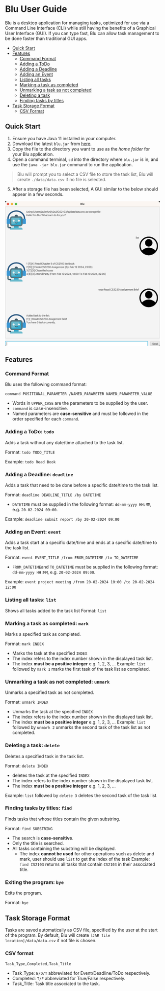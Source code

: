 # Blu User Guide
Blu is a desktop application for managing tasks, optimized for use via a Command Line Interface (CLI) while still having the benefits of a Graphical User Interface (GUI). If you can type fast, Blu can allow task management to be done faster than traditional GUI apps.

- [Quick Start](#quick-start)
- [Features](#features)
    - [Command Format](#command-format)
    - [Adding a ToDo](#adding-a-todo-todo)
    - [Adding a Deadline](#adding-a-deadline-deadline)
    - [Adding an Event](#adding-an-event-event)
    - [Listing all tasks](#listing-all-tasks-list)
    - [Marking a task as completed](#marking-a-task-as-completed-mark)
    - [Unmarking a task as not completed](#unmarking-a-task-as-not-completed-unmark)
    - [Deleting a task](#deleting-a-task-delete)
    - [Finding tasks by titles](#finding-tasks-by-titles-find)
- [Task Storage Format](#task-storage-format)
    - [CSV Format](#csv-format)

## Quick Start
1. Ensure you have Java 11 installed in your computer.
2. Download the latest `blu.jar` from [here](https://github.com/Javiery3889/ip/releases).
3. Copy the file to the directory you want to use as the *home folder* for your Blu application.
4. Open a command terminal, `cd` into the directory where `blu.jar` is in, and use the `java -jar blu.jar` command to run the application.

> Blu will prompt you to select a CSV file to store the task list, Blu will create `./data/data.csv` if no file is selected.

5. After a storage file has been selected, A GUI similar to the below should appear in a few seconds.

![Picture of UI](Ui.png)

## Features
### Command Format
Blu uses the following command format:
```
command POSITIONAL_PARAMETER /NAMED_PARAMETER NAMED_PARAMETER_VALUE
``` 

- Words in `UPPER_CASE` are the parameters to be supplied by the user.
- `command` is case-insensitive.
- Named parameters are **case-sensitive** and must be followed in the order specified for each `command`.

### Adding a ToDo: `todo`
Adds a task without any date/time attached to the task list.

Format: `todo TODO_TITLE`

Example: `todo Read Book`

### Adding a Deadline: `deadline`
Adds a task that need to be done before a specific date/time to the task list.

Format: `deadline DEADLINE_TITLE /by DATETIME`
- `DATETIME` must be supplied in the following format: `dd-mm-yyyy HH:MM`, e.g. `20-02-2024 09:00`.

Example: `deadline submit report /by 20-02-2024 09:00`

### Adding an Event: `event`
Adds a task start at a specific date/time and ends at a specific date/time to the task list.

Format: `event EVENT_TITLE /from FROM_DATETIME /to TO_DATETIME`
- `FROM_DATETIME`and `TO_DATETIME` must be supplied in the following format: `dd-mm-yyyy HH:MM`, e.g. `20-02-2024 09:00`.

Example: `event project meeting /from 20-02-2024 10:00 /to 20-02-2024 12:00`

### Listing all tasks: `list`
Shows all tasks added to the task list
Format: `list`

### Marking a task as completed: `mark`
Marks a specified task as completed.

Format: `mark INDEX`
- Marks the task at the specified `INDEX`
- The index refers to the index number shown in the displayed task list.
- The index **must be a positive integer** e.g. 1, 2, 3, ...
Example: `list` followed by `mark 1` marks the first task of the task list as completed.

### Unmarking a task as not completed: `unmark`
Unmarks a specified task as not completed.

Format: `unmark INDEX`
- Unmarks the task at the specified `INDEX`
- The index refers to the index number shown in the displayed task list.
- The index **must be a positive integer** e.g. 1, 2, 3, ...
Example: `list` followed by `unmark 2` unmarks the second task of the task list as not completed.

### Deleting a task: `delete`
Deletes a specified task in the task list.

Format: `delete INDEX`
- deletes the task at the specified `INDEX`
- The index refers to the index number shown in the displayed task list.
- The index **must be a positive integer** e.g. 1, 2, 3, ...

Example: `list` followed by `delete 3` deletes the second task of the task list.

### Finding tasks by titles: `find`
Finds tasks that whose titles contain the given substring.

Format: `find SUBSTRING`
- The search is **case-sensitive**.
- Only the title is searched.
- All tasks containing the substring will be displayed.
    - The index **cannot be used** for other operations such as delete and mark, user should use `list` to get the index of the task
Example: `find CS2103` returns all tasks that contain `CS2103` in their associated title.

### Exiting the program: `bye`
Exits the program.

Format: `bye`

## Task Storage Format
Tasks are saved automatically as CSV file, specified by the user at the start of the program. By default, Blu will create `[JAR file location]/data/data.csv` if not file is chosen.
### CSV format
```
Task_Type,Completed,Task_Title
```
- Task_Type: `E/D/T` abbreviated for Event/Deadline/ToDo respectively.
- Completed: `T/F` abbreviated for True/False respectively.
- Task_Title: Task title associated to the task.